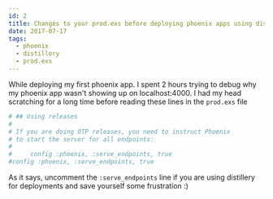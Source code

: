 ```yaml
---
id: 2
title: Changes to your prod.exs before deploying phoenix apps using distillery
date: 2017-07-17
tags:
  - phoenix
  - distillery
  - prod.exs
---
```


While deploying my first phoenix app. I spent 2 hours trying to debug why my phoenix app wasn't showing up on localhost:4000.
I had my head scratching for a long time before reading these lines in the `prod.exs` file

```elixir
# ## Using releases
#
# If you are doing OTP releases, you need to instruct Phoenix
# to start the server for all endpoints:
#
#     config :phoenix, :serve_endpoints, true
#config :phoenix, :serve_endpoints, true
```

As it says, uncomment the `:serve_endpoints` line if you are using distillery for deployments and save yourself some frustration :)
